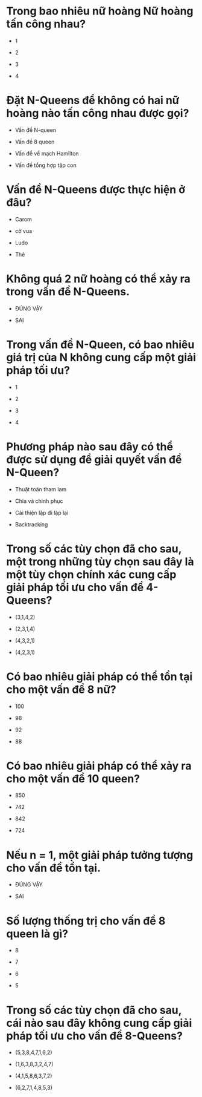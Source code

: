 # Trong bao nhiêu nữ hoàng Nữ hoàng tấn công nhau?

- 1

- 2

* 3

- 4

# Đặt N-Queens để không có hai nữ hoàng nào tấn công nhau được gọi?

* Vấn đề N-queen

- Vấn đề 8 queen

- Vấn đề về mạch Hamilton

- Vấn đề tổng hợp tập con

# Vấn đề N-Queens được thực hiện ở đâu?

- Carom

* cờ vua

- Ludo

- Thẻ

# Không quá 2 nữ hoàng có thể xảy ra trong vấn đề N-Queens.

- ĐÚNG VẬY

* SAI

# Trong vấn đề N-Queen, có bao nhiêu giá trị của N không cung cấp một giải pháp tối ưu?

- 1

* 2

- 3

- 4

# Phương pháp nào sau đây có thể được sử dụng để giải quyết vấn đề N-Queen?

- Thuật toán tham lam

- Chia và chinh phục

- Cải thiện lặp đi lặp lại

* Backtracking

# Trong số các tùy chọn đã cho sau, một trong những tùy chọn sau đây là một tùy chọn chính xác cung cấp giải pháp tối ưu cho vấn đề 4-Queens?

* (3,1,4,2)

- (2,3,1,4)

- (4,3,2,1)

- (4,2,3,1)

# Có bao nhiêu giải pháp có thể tồn tại cho một vấn đề 8 nữ?

- 100

- 98

* 92

- 88

# Có bao nhiêu giải pháp có thể xảy ra cho một vấn đề 10 queen?

- 850

- 742

- 842

* 724

# Nếu n = 1, một giải pháp tưởng tượng cho vấn đề tồn tại.

- ĐÚNG VẬY

* SAI

# Số lượng thống trị cho vấn đề 8 queen là gì?

- 8

- 7

- 6

* 5

# Trong số các tùy chọn đã cho sau, cái nào sau đây không cung cấp giải pháp tối ưu cho vấn đề 8-Queens?

- (5,3,8,4,7,1,6,2)

* (1,6,3,8,3,2,4,7)

- (4,1,5,8,6,3,7,2)

- (6,2,7,1,4,8,5,3)